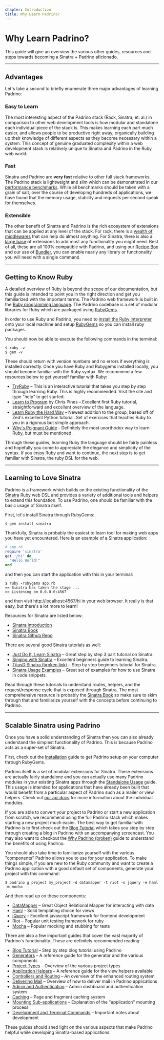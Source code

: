 ```yaml
---
chapter: Introduction
title: Why Learn Padrino?
---
```


# Why Learn Padrino?

This guide will give an overview the various other guides, resources and steps
towards becoming a Sinatra + Padrino aficionado.

--------------------------------------------------------------------------------

## Advantages

Let's take a second to briefly enumerate three major advantages of learning
Padrino:

### Easy to Learn

The most interesting aspect of the Padrino stack (Rack, Sinatra, et. al.) in
comparison to other web development tools is how modular and standalone each
individual piece of the stack is. This makes learning each part much easier, and
allows people to be productive right away, organically building up their
knowledge of different aspects as they become necessary within a system. This
concept of genuine graduated complexity within a web development stack is
relatively unique to Sinatra and Padrino in the Ruby web world.

### Fast

Sinatra and Padrino are **very fast** relative to other full stack frameworks.
The Padrino stack is lightweight and slim which can be demonstrated in our
[performance benchmarks](https://github.com/DAddYE/web-frameworks-benchmark/wiki
"performance benchmarks"). While all benchmarks should be taken with a grain of
salt, over the course of developing hundreds of applications, we have found that
the memory usage, stability and requests per second speak for themselves.

### Extensible

The other benefit of Sinatra and Padrino is the rich ecosystem of extensions
that can be applied at any level of the stack. For rack, there is a
[wealth of middlewares](https://github.com/rack/rack/wiki/List-of-Middleware
"wealth of middlewares") that can help do almost anything. For Sinatra, there is
also a [large base](http://www.sinatrarb.com/extensions-wild.html "large base")
of extensions to add most any functionality you might need. Best of all, these
are all 100% compatible with Padrino, and using our
[Recipe Box](http://github.com/padrino/padrino-recipes "Recipe Box") and our use
of [Bundler](http://bundler.io "Bundler"), you can enable nearly any library or
functionality you will need with a single command.

--------------------------------------------------------------------------------

## Getting to Know Ruby

A detailed overview of Ruby is beyond the scope of our documentation, but this
guide is intended to point you in the right direction and get you familiarized
with the important terms. The Padrino web framework is built in the
[Ruby programming language](http://www.ruby-lang.org/en/ "Ruby programming
language"). The Padrino codebase is a set of modular libraries for Ruby which
are packaged using [RubyGems](https://rubygems.org/ "RubyGems").

In order to use Ruby and Padrino, you need to
[install the Ruby interpreter](http://www.ruby-lang.org/en/downloads "install
the Ruby interpreter") onto your local machine and setup
[RubyGems](https://rubygems.org/pages/download "RubyGems") so you can install
ruby packages.

You should now be able to execute the following commands in the terminal:

```shell
$ ruby -v
$ gem -v
```

These should return with version numbers and no errors if everything is
installed correctly. Once you have Ruby and Rubygems installed locally, you
should become familiar with the Ruby syntax. We recommend a few resources below
to get yourself familiar with Ruby:

- [TryRuby](http://tryruby.org/levels/1/challenges/0 "TryRuby") – This is an
  interactive tutorial that takes you step by step through learning Ruby. This
  is highly recommended. Visit the site and type "help" to get started.
- [Learn to Program](https://pine.fm/LearnToProgram "Learn to Program") by Chris
  Pines – Excellent first Ruby tutorial, straightforward and excellent overview
  of the language.
- [Learn Ruby the Hard Way](http://learnrubythehardway.org/book/ "Learn Ruby the
  Hard Way") – Newest addition to the group, based off of Zed's excellent Python
  tutorial. Set of exercises that teaches Ruby to you in a rigorous but simple
  approach.
- [Why's Poignant Guide](http://poignant.guide/book/chapter-1.html "Why's
  Poignant Guide") - Definitely the most unorthodox way to learn Ruby, but must
  be mentioned.

Through these guides, learning Ruby the language should be fairly painless and
hopefully you come to appreciate the elegance and simplicity of the syntax. If
you enjoy Ruby and want to continue, the next step is to get familiar with
Sinatra, the ruby DSL for the web.

--------------------------------------------------------------------------------

## Learning to Love Sinatra

Padrino is a framework which builds on the existing functionality of the
[Sinatra](http://sinatrarb.com "Sinatra") Ruby web DSL and provides a variety of
additional tools and helpers to extend this foundation. To use Padrino, one
should be familiar with the basic usage of Sinatra itself.

First, let's install Sinatra through RubyGems:

```shell
$ gem install sinatra
```

Thankfully, Sinatra is probably the easiest to learn tool for making web apps
you have yet encountered. Here is an example of a Sinatra application:

```ruby
# app.rb
require 'sinatra'
get '/hi' do
  "Hello World!"
end
```

and then you can start the application with this in your terminal:

```shell
$ ruby -rubygems app.rb
== Sinatra has taken the stage ...
>> Listening on 0.0.0.0:4567
```

and then visit <http://localhost:4567/hi> in your web browser. It really is that
easy, but there's a lot more to learn!

Resources for Sinatra are listed below:

- [Sinatra Introduction](http://www.sinatrarb.com/intro.html "Sinatra
  Introduction")
- [Sinatra Book](https://github.com/sinatra/sinatra-book "Sinatra Book")
- [Sinatra Github Repo](https://github.com/sinatra/sinatra "Sinatra Github
  Repo")

There are several good Sinatra tutorials as well:

- [Just Do It, Learn Sinatra](http://www.sitepoint.com/just-do-it-learn-sinatra-i/
  "Just Do It, Learn Sinatra")
  – Great step by step 3 part tutorial on Sinatra.
- [Singing with Sinatra](http://code.tutsplus.com/tutorials/singing-with-sinatra--net-18965
  "Singing with Sinatra")
  – Excellent beginners guide to learning Sinatra.
- [TitusD Sinatra (broken link)](http://titusd.co.uk/2010/04/07/a-beginners-sinatra-tutorial)
  – Step by step beginners tutorial for Sinatra.
- [Sinatra Usage Examples](http://blog.maxaller.name/2010/01/a-brief-introduction-to-ruby-sinatra-and-haml
  "Sinatra Usage Examples")
  – Great set of examples for how to use Sinatra in code snippets.

Read through these tutorials to understand routes, helpers, and the
request/response cycle that is exposed through Sinatra. The most comprehensive
resource is probably the [Sinatra Book](https://github.com/sinatra/sinatra-book
"Sinatra Book") so make sure to skim through that and familiarize yourself with
the concepts before continuing to Padrino.

--------------------------------------------------------------------------------

## Scalable Sinatra using Padrino

Once you have a solid understanding of Sinatra then you can also already
understand the simplest functionality of Padrino. This is because Padrino acts
as a super-set of Sinatra.

First, check out the [Installation](/guides/getting-started/installation "Installation") guide
to get Padrino setup on your computer through RubyGems.

Padrino itself is a set of modular extensions for Sinatra. These extensions are
actually fairly standalone and you can actually use many Padrino modules in your
existing Sinatra apps through the
[Standalone Usage](/guides/advanced-usage/standalone-usage-in-sinatra "Standalone Usage")
guide. This usage is intended for applications that have already been built that
would benefit from a particular aspect of Padrino such as a mailer or view
helpers. Check out
[our api docs](http://www.rubydoc.info/github/padrino/padrino-framework "our api
docs") for more information about the individual modules.

If you are able to convert your project to Padrino or start a new application
from scratch, we recommend using the full Padrino stack which makes starting a
new project much easier. The best way to get familiar with Padrino is to first
check out the [Blog Tutorial](/guides/getting-started/blog-tutorial "Blog Tutorial") which takes
you step by step through creating a blog in Padrino with an accompanying
screencast. You may also want to checkout the
[Why Padrino (broken)](http://www.padrinorb.com/pages/why "Why Padrino") guide
to understand the benefits of using Padrino.

You should also take time to familiarize yourself with the various "components"
Padrino allows you to use for your application. To make things simple, if you
are new to the Ruby community and want to create a Padrino application with a
good default set of components, generate your project with this command:

```shell
$ padrino g project my_project -d datamapper -t riot -s jquery -e haml -m mocha
```

And then read up on these components:

- [DataMapper](http://datamapper.org/docs/ "DataMapper") – Great Object
  Relational Mapper for interacting with data
- [Haml](http://haml.info/ "Haml") – Solid templating choice for views
- [jQuery](http://jquery.com/ "jQuery") – Excellent javascript framework for
  frontend development
- [Riot](https://github.com/thumblemonks/riot "Riot") – Popular unit testing
  framework for ruby
- [Mocha](http://www.rubydoc.info/github/floehopper/mocha/Mocha/Mock "Mocha") –
  Popular mocking and stubbing for tests

There are also a few important guides that cover the vast majority of Padrino's functionality. These are definitely recommended reading:

- [Blog Tutorial](/guides/getting-started/blog-tutorial "Blog Tutorial") – Step by step blog
  tutorial using Padrino
- [Generators](/guides/generators/overview "Generators") – A reference guide for the
  generator and the various components
- [Project Types](/guides/getting-started/basic-projects "Project Types") – Overview of the
  various project types
- [Application Helpers](/guides/application-helpers/overview "Application Helpers") – A
  reference guide for the view helpers available
- [Controllers and Routing](/guides/controllers/overview "Controllers and Routing") – An
  overview of the enhanced routing system
- [Delivering Mail](/guides/features/padrino-mailer "Delivering Mails") – Overview of how
  to deliver mail in Padrino applications
- [Admin and Authentication](/guides/features/padrino-admin "Admin and Authentication") –
  Admin dashboard and authentication system
- [Caching](/guides/features/padrino-cache) – Page and fragment caching system
- [Mounting Sub-applications](/guides/features/mounting-applications "Mounting
  Sub-applications") – Explanation of the "application" mounting process
- [Development and Terminal Commands](/guides/features/development-commands "Development
  and Terminal Commands") – Important notes about development

These guides should shed light on the various aspects that make Padrino helpful
while developing Sinatra-based applications.
